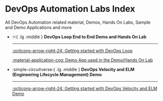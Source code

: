 # DevOps Automation Labs Index

All DevOps Automation related material, Demos, Hands On Labs, Sample and Demo Applications and more

<div class="grid cards" markdown>

- :infinity:{ .lg .middle } __DevOps Loop End to End Demo and Hands On Lab__

    ---

    [:octicons-arrow-right-24: Getting started with DevOps Loop](https://devopsautomationlabs.github.io/End2End/)

    [:material-application-cog: Demo App used in the Demo/Hands On Lab](https://devopsautomationlabs.github.io/EchoLogic_DemoApp/)

- :simple-circuitverse:{ .lg .middle } __DevOps Velocity and ELM (Engineering Lifecycle Management) Demo__

    ---

    [:octicons-arrow-right-24: Getting started with DevOps Velocity and ELM Demo](https://devopsautomationlabs.github.io/ELM_Velocity/)

</div>
